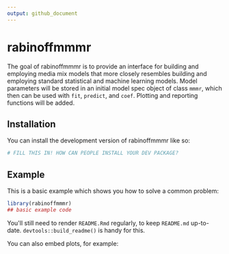```yaml
---
output: github_document
---
```


<!-- README.md is generated from README.Rmd. Please edit that file -->



# rabinoffmmmr

<!-- badges: start -->
<!-- badges: end -->

The goal of rabinoffmmmr is to provide an interface for building and employing media mix models that more closely resembles building and employing standard statistical and machine learning models. Model parameters will be stored in an initial model spec object of class `mmmr`, which then can be used with `fit`, `predict`, and `coef`. Plotting and reporting functions will be added.

## Installation

You can install the development version of rabinoffmmmr like so:

``` r
# FILL THIS IN! HOW CAN PEOPLE INSTALL YOUR DEV PACKAGE?
```

## Example

This is a basic example which shows you how to solve a common problem:


```r
library(rabinoffmmmr)
## basic example code
```

You'll still need to render `README.Rmd` regularly, to keep `README.md` up-to-date. `devtools::build_readme()` is handy for this.

You can also embed plots, for example:
